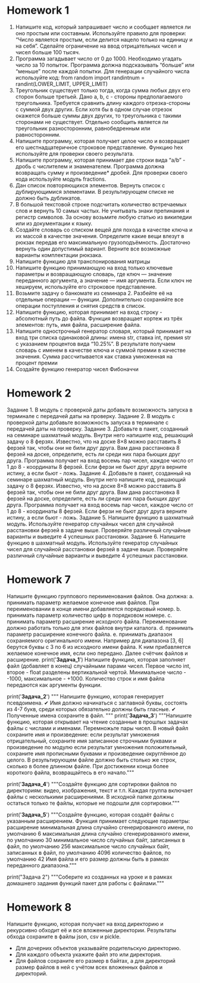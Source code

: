 # Homework 1
1. Напишите код, который запрашивает число и сообщает является ли оно простым или составным.
 Используйте правило для проверки: “Число является простым, если делится нацело только на единицу и на себя”.
 Сделайте ограничение на ввод отрицательных чисел и чисел больше 100 тысяч.
2. Программа загадывает число от 0 до 1000. Необходимо угадать число за 10 попыток. Программа должна подсказывать “больше” или “меньше” после каждой попытки. Для генерации случайного числа используйте код: from random import randintnum = randint(LOWER_LIMIT, UPPER_LIMIT)
3. Треугольник существует только тогда, когда сумма любых двух его сторон больше третьей. Дано a, b, c - стороны предполагаемого треугольника. Требуется сравнить длину каждого отрезка-стороны с суммой двух других. Если хотя бы в одном случае отрезок окажется больше суммы двух других, то треугольника с такими сторонами не существует. Отдельно сообщить является ли треугольник разносторонним, равнобедренным или равносторонним.
4. Напишите программу, которая получает целое число и возвращает его шестнадцатеричное строковое представление. Функцию hex используйте для проверки своего результата.
5. Напишите программу, которая принимает две строки вида “a/b” - дробь с числителем и знаменателем. Программа должна возвращать сумму и произведение* дробей. Для проверки своего кода используйте модуль fractions.
6. Дан список повторяющихся элементов. Вернуть список с дублирующимися элементами. В результирующем списке не должно быть дубликатов.
7. В большой текстовой строке подсчитать количество встречаемых слов и вернуть 10 самых частых. Не учитывать знаки препинания и регистр символов. За основу возьмите любую статью из википедии или из документации к языку.
8. Создайте словарь со списком вещей для похода в качестве ключа и их массой в качестве значения. Определите какие вещи влезут в рюкзак передав его максимальную грузоподъёмность. Достаточно вернуть один допустимый вариант. Верните все возможные варианты комплектации рюкзака.
9. Напишите функцию для транспонирования матрицы
10. Напишите функцию принимающую на вход только ключевые параметры и возвращающую словарь,  где ключ — значение переданного аргумента, а значение — имя аргумента. Если ключ не хешируем, используйте его строковое представление.
11. Возьмите задачу о банкомате из семинара 2. Разбейте её на отдельные операции — функции. Дополнительно сохраняйте все операции поступления и снятия средств в список.
12.  Напишите функцию, которая принимает на вход строку - абсолютный путь до файла. Функция возвращает кортеж из трёх элементов: путь, имя файла, расширение файла.
13.  Напишите однострочный генератор словаря, который принимает на вход три списка одинаковой длины: 
имена str, ставка int, премия str с указанием процентов вида “10.25%”. 
В результате получаем словарь с именем в качестве ключа и суммой премии в качестве значения. 
Сумма рассчитывается как ставка умноженная на процент премии
14. Создайте функцию генератор чисел Фибоначчи

# Homework 2
Задание 1.
В модуль с проверкой даты добавьте возможность запуска в терминале с передачей даты на проверку.
Задание 2.
В модуль с проверкой даты добавьте возможность запуска в терминале с передачей даты на проверку.
Задание 3.
Добавьте в пакет, созданный на семинаре шахматный модуль. Внутри него напишите код, решающий задачу о 8 ферзях.
Известно, что на доске 8×8 можно расставить 8 ферзей так, чтобы они не били друг друга.
Вам дана расстановка 8 ферзей на доске, определите, есть ли среди них пара бьющих друг друга.
Программа получает на вход восемь пар чисел, каждое число от 1 до 8 - координаты 8 ферзей.
Если ферзи не бьют друг друга верните истину, а если бьют - ложь.
Задание 4.
Добавьте в пакет, созданный на семинаре шахматный модуль. Внутри него напишите код, решающий задачу о 8 ферзях.
Известно, что на доске 8×8 можно расставить 8 ферзей так, чтобы они не били друг друга.
Вам дана расстановка 8 ферзей на доске, определите, есть ли среди них пара бьющих друг друга.
Программа получает на вход восемь пар чисел, каждое число от 1 до 8 - координаты 8 ферзей.
Если ферзи не бьют друг друга верните истину, а если бьют - ложь.
Задание 5.
Напишите функцию в шахматный модуль. Используйте генератор случайных чисел для случайной расстановки ферзей в задаче выше.
Проверяйте различный случайные варианты и выведите 4 успешных расстановки.
Задание 6.
Напишите функцию в шахматный модуль. Используйте генератор случайных чисел для случайной расстановки ферзей в задаче выше.
Проверяйте различный случайные варианты и выведите 4 успешных расстановки.

# Homework 7
Напишите функцию группового переименования файлов. Она должна:
a. принимать параметр желаемое конечное имя файлов. При переименовании в конце имени добавляется порядковый номер.
b. принимать параметр количество цифр в порядковом номере.
c. принимать параметр расширение исходного файла. Переименование должно работать только для этих файлов внутри каталога.
d. принимать параметр расширение конечного файла.
e. принимать диапазон сохраняемого оригинального имени. Например для диапазона [3, 6] берутся буквы с 3 по 6 из 
исходного имени файла. К ним прибавляется желаемое конечное имя, если оно передано. Далее счётчик файлов и расширение.
print('______Задача_1______')
 Напишите функцию, которая заполняет файл (добавляет в конец) случайными парами чисел.
 Первое число int, второе - float разделены вертикальной чертой.
 Минимальное число - -1000, максимальное - +1000.
 Количество строк и имя файла передаются как аргументы функции.

print('______Задача_2______')
"""
Напишите функцию, которая генерирует
псевдоимена.
✔ Имя должно начинаться с заглавной буквы,
состоять из 4-7 букв, среди которых
обязательно должны быть гласные.
✔ Полученные имена сохраните в файл.
"""
print('______Задача_3______')
"""Напишите функцию, которая открывает на чтение созданные в прошлых задачах файлы с числами и именами.
Перемножьте пары чисел. В новый файл сохраните имя и произведение:
если результат умножения отрицательный, сохраните имя записанное строчными буквами и произведение по модулю
если результат умножения положительный, сохраните имя прописными буквами и произведение округлённое до целого.
В результирующем файле должно быть столько же строк, сколько в более длинном файле.
При достижении конца более короткого файла, возвращайтесь в его начало."""

print('______Задача_4______')
"""Создайте функцию для сортировки файлов по директориям: видео, изображения, текст и т.п.
Каждая группа включает файлы с несколькими расширениями.
В исходной папке должны остаться только те файлы, которые не подошли для сортировки."""

print('______Задача_5______')
"""Создайте функцию, которая создаёт файлы с указанным расширением.
Функция принимает следующие параметры:
расширение
минимальная длина случайно сгенерированного имени, по умолчанию 6
максимальная длина случайно сгенерированного имени, по умолчанию 30
минимальное число случайных байт, записанных в файл, по умолчанию 256
максимальное число случайных байт, записанных в файл, по умолчанию 4096
количество файлов, по умолчанию 42
Имя файла и его размер должны быть в рамках переданного диапазона."""

print("Задача 2")
"""Соберите из созданных на уроке и в рамках домашнего задания функций пакет для работы с файлами."""

# Homework 8
Напишите функцию, которая получает на вход директорию и рекурсивно обходит её и все вложенные директории.
Результаты обхода сохраните в файлы json, csv и pickle.
- Для дочерних объектов указывайте родительскую директорию.
- Для каждого объекта укажите файл это или директория.
- Для файлов сохраните его размер в байтах, а для директорий размер файлов в ней с учётом всех вложенных файлов и директорий.

